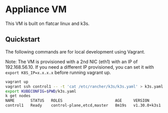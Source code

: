 # Appliance VM

This VM is built on flatcar linux and k3s.

## Quickstart

The following commands are for local development using Vagrant.

Note: The VM is provisioned with a 2nd NIC (eth1) with an IP of 192.168.56.10. If you need a different
IP provisioned, you can set it with `export K8S_IP=x.x.x.x` before running vagrant up.

```bash
vagrant up
vagrant ssh control1 -- -t 'cat /etc/rancher/k3s/k3s.yaml' > k3s.yaml
export KUBECONFIG=$PWD/k3s.yaml
k get nodes
NAME       STATUS   ROLES                       AGE     VERSION
control1   Ready    control-plane,etcd,master   8m19s   v1.30.0+k3s1
```
